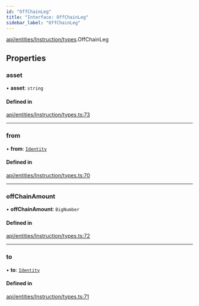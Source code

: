 ```yaml
---
id: "OffChainLeg"
title: "Interface: OffChainLeg"
sidebar_label: "OffChainLeg"
---
```


[api/entities/Instruction/types](../../../../../../modules/API/Entities/Instruction/Types/Types.md).OffChainLeg

## Properties

### asset

• **asset**: `string`

#### Defined in

[api/entities/Instruction/types.ts:73](https://github.com/PolymeshAssociation/polymesh-sdk/blob/978e4ded6/src/api/entities/Instruction/types.ts#L73)

___

### from

• **from**: [`Identity`](../../../../../../classes/API/Entities/Identity/Identity.md)

#### Defined in

[api/entities/Instruction/types.ts:70](https://github.com/PolymeshAssociation/polymesh-sdk/blob/978e4ded6/src/api/entities/Instruction/types.ts#L70)

___

### offChainAmount

• **offChainAmount**: `BigNumber`

#### Defined in

[api/entities/Instruction/types.ts:72](https://github.com/PolymeshAssociation/polymesh-sdk/blob/978e4ded6/src/api/entities/Instruction/types.ts#L72)

___

### to

• **to**: [`Identity`](../../../../../../classes/API/Entities/Identity/Identity.md)

#### Defined in

[api/entities/Instruction/types.ts:71](https://github.com/PolymeshAssociation/polymesh-sdk/blob/978e4ded6/src/api/entities/Instruction/types.ts#L71)
